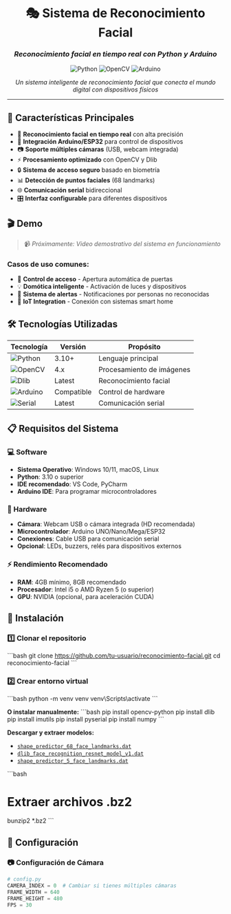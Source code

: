 <div align="center">

# 🎭 Sistema de Reconocimiento Facial
### *Reconocimiento facial en tiempo real con Python y Arduino*

![Python](https://img.shields.io/badge/Python-3.10-blue?style=for-the-badge&logo=python&logoColor=white)
![OpenCV](https://img.shields.io/badge/OpenCV-4.x-green?style=for-the-badge&logo=opencv&logoColor=white)
![Arduino](https://img.shields.io/badge/Arduino-Compatible-teal?style=for-the-badge&logo=arduino&logoColor=white)


*Un sistema inteligente de reconocimiento facial que conecta el mundo digital con dispositivos físicos*

</div>

---

## 🌟 Características Principales

- 🎯 **Reconocimiento facial en tiempo real** con alta precisión
- 🔗 **Integración Arduino/ESP32** para control de dispositivos
- 📷 **Soporte múltiples cámaras** (USB, webcam integrada)
- ⚡ **Procesamiento optimizado** con OpenCV y Dlib
- 🔒 **Sistema de acceso seguro** basado en biometría
- 📊 **Detección de puntos faciales** (68 landmarks)
- 🌐 **Comunicación serial** bidireccional
- 🎛️ **Interfaz configurable** para diferentes dispositivos

## 🎬 Demo

> 📹 *Próximamente: Video demostrativo del sistema en funcionamiento*

### Casos de uso comunes:
- 🚪 **Control de acceso** - Apertura automática de puertas
- 💡 **Domótica inteligente** - Activación de luces y dispositivos
- 🔔 **Sistema de alertas** - Notificaciones por personas no reconocidas
- 📱 **IoT Integration** - Conexión con sistemas smart home

## 🛠️ Tecnologías Utilizadas

| Tecnología | Versión | Propósito |
|------------|---------|-----------|
| ![Python](https://img.shields.io/badge/-Python-3776AB?style=flat&logo=python&logoColor=white) | 3.10+ | Lenguaje principal |
| ![OpenCV](https://img.shields.io/badge/-OpenCV-5C3EE8?style=flat&logo=opencv&logoColor=white) | 4.x | Procesamiento de imágenes |
| ![Dlib](https://img.shields.io/badge/-Dlib-FF6B6B?style=flat) | Latest | Reconocimiento facial |
| ![Arduino](https://img.shields.io/badge/-Arduino-00979D?style=flat&logo=arduino&logoColor=white) | Compatible | Control de hardware |
| ![Serial](https://img.shields.io/badge/-PySerial-4CAF50?style=flat) | Latest | Comunicación serial |

## 📋 Requisitos del Sistema

### 💻 Software
- **Sistema Operativo**: Windows 10/11, macOS, Linux
- **Python**: 3.10 o superior
- **IDE recomendado**: VS Code, PyCharm
- **Arduino IDE**: Para programar microcontroladores

### 🔧 Hardware
- **Cámara**: Webcam USB o cámara integrada (HD recomendada)
- **Microcontrolador**: Arduino UNO/Nano/Mega/ESP32
- **Conexiones**: Cable USB para comunicación serial
- **Opcional**: LEDs, buzzers, relés para dispositivos externos

### ⚡ Rendimiento Recomendado
- **RAM**: 4GB mínimo, 8GB recomendado
- **Procesador**: Intel i5 o AMD Ryzen 5 (o superior)
- **GPU**: NVIDIA (opcional, para aceleración CUDA)

## 🚀 Instalación

### 1️⃣ Clonar el repositorio
\`\`\`bash
git clone https://github.com/tu-usuario/reconocimiento-facial.git
cd reconocimiento-facial
\`\`\`

### 2️⃣ Crear entorno virtual

\`\`\`bash
python -m venv venv
venv\Scripts\activate
\`\`\`

**O instalar manualmente:**
\`\`\`bash
pip install opencv-python
pip install dlib
pip install imutils
pip install pyserial
pip install numpy
\`\`\`

**Descargar y extraer modelos:**
- [`shape_predictor_68_face_landmarks.dat`](https://github.com/davisking/dlib-models/raw/master/shape_predictor_68_face_landmarks.dat.bz2)
- [`dlib_face_recognition_resnet_model_v1.dat`](https://github.com/davisking/dlib-models/raw/master/dlib_face_recognition_resnet_model_v1.dat.bz2)
- [`shape_predictor_5_face_landmarks.dat`](https://github.com/davisking/dlib-models/raw/master/shape_predictor_5_face_landmarks.dat.bz2)

\`\`\`bash
# Extraer archivos .bz2
bunzip2 *.bz2
\`\`\`

## 🔧 Configuración

### 📷 Configuración de Cámara
```python
# config.py
CAMERA_INDEX = 0  # Cambiar si tienes múltiples cámaras
FRAME_WIDTH = 640
FRAME_HEIGHT = 480
FPS = 30
